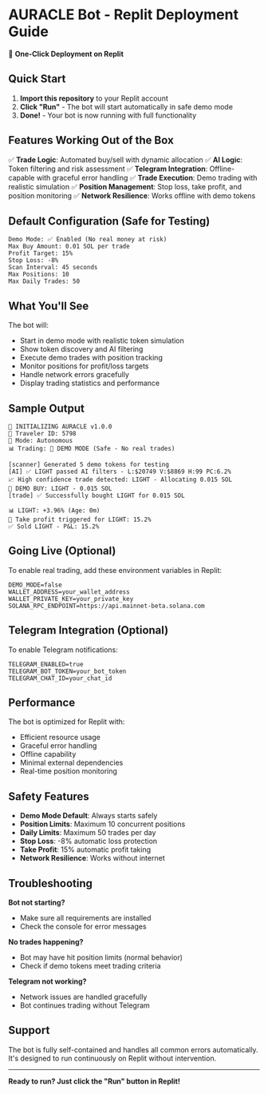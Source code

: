 # AURACLE Bot - Replit Deployment Guide

🚀 **One-Click Deployment on Replit**

## Quick Start

1. **Import this repository** to your Replit account
2. **Click "Run"** - The bot will start automatically in safe demo mode
3. **Done!** - Your bot is now running with full functionality

## Features Working Out of the Box

✅ **Trade Logic**: Automated buy/sell with dynamic allocation
✅ **AI Logic**: Token filtering and risk assessment 
✅ **Telegram Integration**: Offline-capable with graceful error handling
✅ **Trade Execution**: Demo trading with realistic simulation
✅ **Position Management**: Stop loss, take profit, and position monitoring
✅ **Network Resilience**: Works offline with demo tokens

## Default Configuration (Safe for Testing)

```
Demo Mode: ✅ Enabled (No real money at risk)
Max Buy Amount: 0.01 SOL per trade
Profit Target: 15%
Stop Loss: -8%
Scan Interval: 45 seconds
Max Positions: 10
Max Daily Trades: 50
```

## What You'll See

The bot will:
- Start in demo mode with realistic token simulation
- Show token discovery and AI filtering
- Execute demo trades with position tracking
- Monitor positions for profit/loss targets
- Handle network errors gracefully
- Display trading statistics and performance

## Sample Output

```
🚀 INITIALIZING AURACLE v1.0.0
👤 Traveler ID: 5798
🤖 Mode: Autonomous
📊 Trading: 🔶 DEMO MODE (Safe - No real trades)

[scanner] Generated 5 demo tokens for testing
[AI] ✅ LIGHT passed AI filters - L:$20749 V:$8869 H:99 PC:6.2%
📈 High confidence trade detected: LIGHT - Allocating 0.015 SOL
🔶 DEMO BUY: LIGHT - 0.015 SOL
[trade] ✅ Successfully bought LIGHT for 0.015 SOL

📊 LIGHT: +3.96% (Age: 0m)
🎯 Take profit triggered for LIGHT: 15.2%
✅ Sold LIGHT - P&L: 15.2%
```

## Going Live (Optional)

To enable real trading, add these environment variables in Replit:

```
DEMO_MODE=false
WALLET_ADDRESS=your_wallet_address
WALLET_PRIVATE_KEY=your_private_key
SOLANA_RPC_ENDPOINT=https://api.mainnet-beta.solana.com
```

## Telegram Integration (Optional)

To enable Telegram notifications:

```
TELEGRAM_ENABLED=true
TELEGRAM_BOT_TOKEN=your_bot_token
TELEGRAM_CHAT_ID=your_chat_id
```

## Performance

The bot is optimized for Replit with:
- Efficient resource usage
- Graceful error handling
- Offline capability
- Minimal external dependencies
- Real-time position monitoring

## Safety Features

- **Demo Mode Default**: Always starts safely
- **Position Limits**: Maximum 10 concurrent positions
- **Daily Limits**: Maximum 50 trades per day
- **Stop Loss**: -8% automatic loss protection
- **Take Profit**: 15% automatic profit taking
- **Network Resilience**: Works without internet

## Troubleshooting

**Bot not starting?**
- Make sure all requirements are installed
- Check the console for error messages

**No trades happening?**
- Bot may have hit position limits (normal behavior)
- Check if demo tokens meet trading criteria

**Telegram not working?**
- Network issues are handled gracefully
- Bot continues trading without Telegram

## Support

The bot is fully self-contained and handles all common errors automatically. It's designed to run continuously on Replit without intervention.

---

**Ready to run? Just click the "Run" button in Replit!**